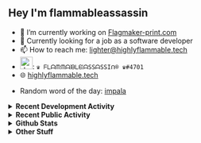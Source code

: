 ## Hey I'm flammableassassin

- 🔭 I’m currently working on [Flagmaker-print.com](https://flagmaker-print.com)
- 🌱  Currently looking for a job as a software developer
- 📫 How to reach me: [lighter@highlyflammable.tech](mailto:lighter@highlyflammable.tech?subject=Hello)
- <img src="https://discord.com/assets/2c21aeda16de354ba5334551a883b481.png" alt="drawing" width="25"/>: `♛ ᖴᒪᗩᙏᙏᗩᙖᒪᙓᗩSSᗩSSIᑎ® ♛#4701`
- 🌐 [highlyflammable.tech](https://highlyflammable.tech)

<!--START_SECTION:randomWord-->
- Random word of the day: [impala](https://www.wordnik.com/words/impala)
<!--END_SECTION:randomWord-->

<details>
  <summary><b>Recent Development Activity</b></summary>
  Doesn't record in dev containers
    <br> 
  
  <!--START_SECTION:waka-->

```text
JavaScript                 7 hrs 45 mins   ███████████████▒░░░░░░░░░   61.34 %
Docker                     3 hrs 40 mins   ███████▒░░░░░░░░░░░░░░░░░   29.13 %
Nginx configuration file   36 mins         █▒░░░░░░░░░░░░░░░░░░░░░░░   04.76 %
JSON                       24 mins         ▓░░░░░░░░░░░░░░░░░░░░░░░░   03.25 %
Git Config                 6 mins          ▒░░░░░░░░░░░░░░░░░░░░░░░░   00.83 %
Other                      5 mins          ▒░░░░░░░░░░░░░░░░░░░░░░░░   00.69 %
```

<!--END_SECTION:waka-->

</details>

<details>
  <summary><b>Recent Public Activity</b></summary>
    <br>

  <!--START_SECTION:activity-->
1. ❗️ Closed issue [#56](https://github.com/flamableassassin/status/issues/56) in [flamableassassin/status](https://github.com/flamableassassin/status)
2. 🗣 Commented on [#56](https://github.com/flamableassassin/status/issues/56) in [flamableassassin/status](https://github.com/flamableassassin/status)
3. ❗️ Opened issue [#56](https://github.com/flamableassassin/status/issues/56) in [flamableassassin/status](https://github.com/flamableassassin/status)
4. 🗣 Commented on [#33](https://github.com/Flagmaker-Print/status/issues/33) in [Flagmaker-Print/status](https://github.com/Flagmaker-Print/status)
5. 🗣 Commented on [#33](https://github.com/Flagmaker-Print/status/issues/33) in [Flagmaker-Print/status](https://github.com/Flagmaker-Print/status)
  <!--END_SECTION:activity-->

</details>

<details>
  <summary><b>Github Stats</b></summary>
    <br>
    <p align="center">
      <img width="48%" src="https://github-readme-stats.vercel.app/api?username=flamableassassin&count_private=true&show_icons=true&theme=radical"/>
      <img width="48%" src="https://github-readme-streak-stats.herokuapp.com?user=flamableassassin&theme=neon-dark"/>
    </p>
  
</details>

<details>
  <summary><b>Other Stuff</b></summary>
  <br>
<a href="https://www.abuseipdb.com/user/67633" title="AbuseIPDB" alt="AbuseIPDB Contributor Badge">
	<img src="https://www.abuseipdb.com/contributor/67633.svg" style="width: 180px;">
</a>
  
</details>
